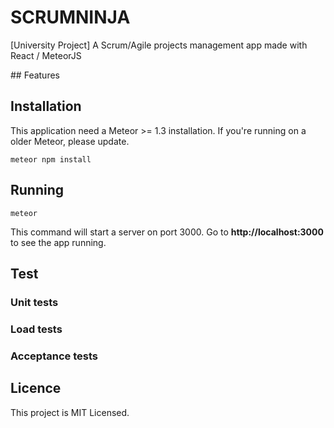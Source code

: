 # SCRUMNINJA
[University Project] A Scrum/Agile projects management app made with React / MeteorJS

## Features


## Installation

This application need a Meteor >= 1.3 installation.
If you're running on a older Meteor, please update.

```
meteor npm install
```

## Running

```
meteor
```

This command will start a server on port 3000.
Go to **http://localhost:3000** to see the app running.

## Test

### Unit tests


### Load tests


### Acceptance tests


## Licence

This project is MIT Licensed.
